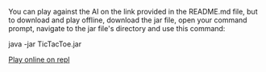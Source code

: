 You can play against the AI on the link provided in the README.md file, but to download and play offline,
download the jar file, open your command prompt, navigate to the jar file's directory and use this command: 

java -jar TicTacToe.jar

<a href="https://repl.it/talk/share/Tic-Tac-Toe/82499">Play online on repl</a>

